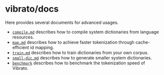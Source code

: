 # vibrato/docs

Here provides several documents for advanced usages.

- [`compile.md`](./compile.md) describes how to compile system dictionaries from language resources.
- [`map.md`](./map.md) describes how to achieve faster tokenization through cache-efficient id mapping.
- [`train.md`](./train.md) describes how to train dictionaries from your own corpus.
- [`small-dic.md`](./small-dic.md) describes how to generate smaller system dictionaries.
- [`benchmark`](./benchmark.md) describes how to benchmark the tokenization speed of Vibrato.
